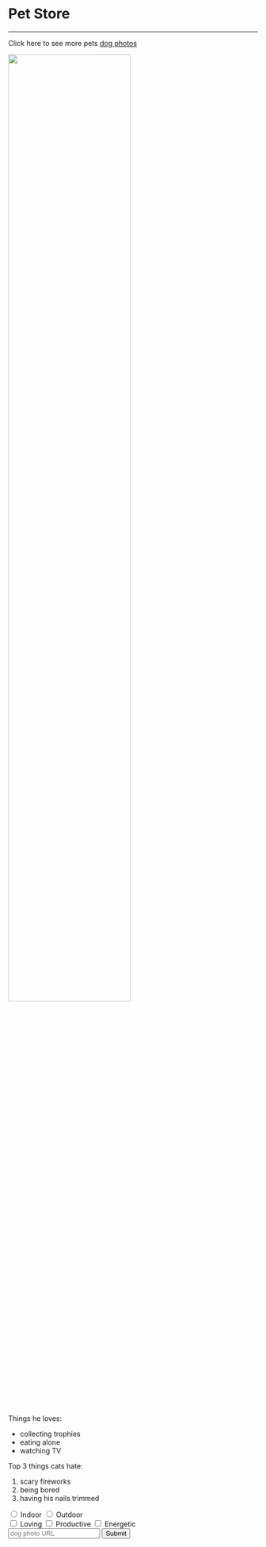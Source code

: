 
<html>
  <head>
  <h1> Pet Store </h1>
  <hr>
<style>
background: white;
</style>
       
 </head>

<main>
  <p>Click here to see more pets <a href "#"</a>dog photos</p>

  <a href="#"><img src="https://imagesvc.meredithcorp.io/v3/mm/image?url=https%3A%2F%2Fstatic.onecms.io%2Fwp-content%2Fuploads%2Fsites%2F37%2F2020%2F09%2F22%2F50-cute-dog-names.jpg" width="70%"/></a>
  </a>
<div>
  <p>Things he loves:</p>
  <ul>
    <li>collecting trophies</li>
    <li>eating alone</li>
    <li>watching TV</li>
  </ul>
  <p>Top 3 things cats hate:</p>
  <ol>
    <li>scary fireworks</li>
    <li>being bored</li>
    <li>having his nails trimmed</li>
  </ol>
</div>
  <form action="https://unsplash.com/s/photos/dogs">
    <label for="indoor"><input id="indoor" type="radio" name="indoor-outdoor" value="indoor"> Indoor</label>
    <label for="outdoor"><input id="outdoor" type="radio" name="indoor-outdoor" value="outdoor"> Outdoor</label><br>
    <label for="loving"><input id="loving" type="checkbox" name="personality" value="loving"> Loving</label>
    <label for="productive"><input id="productive" type="checkbox" name="personality" value="productive"> Productive</label>
    <label for="energetic"><input id="energetic" type="checkbox" name="personality" value="energetic"> Energetic</label><br>
    <input type="text" placeholder="dog photo URL" required>
    <button type="submit">Submit</button>
  </form>
</main>


</html>
